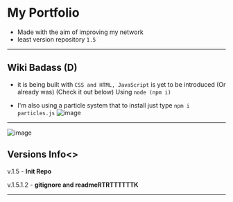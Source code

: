# My Portfolio 

 - Made with the aim of improving my network
 - least version repository `1.5` 
 

---
## Wiki Badass (D)

- it is being built with `CSS and HTML, JavaScript` is yet to be introduced (Or already was) (Check it out below)
Using `node (npm i)` 

- I'm also using a particle system that to install just type `npm i particles.js` 
![image](https://user-images.githubusercontent.com/87165376/220803647-18d41ba6-5e93-43cd-88ad-436148079a1e.png)
 
 ---
 ![image](https://user-images.githubusercontent.com/87165376/220803682-92c609b6-8cc6-4e05-bf86-c789f4399204.png)

## Versions Info<>

v.1.5 - **Init Repo** 

v.1.5.1.2 - **gitignore and readmeRTRTTTTTTK**  

---
